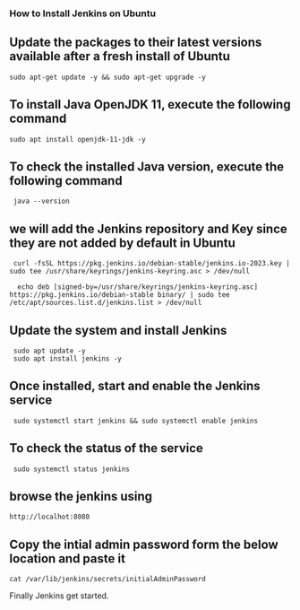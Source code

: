 ### How to Install Jenkins on Ubuntu ##

## Update the packages to their latest versions available after a fresh install of Ubuntu ##
    sudo apt-get update -y && sudo apt-get upgrade -y 

## To install Java OpenJDK 11, execute the following command ##
    sudo apt install openjdk-11-jdk -y 

## To check the installed Java version, execute the following command ##
     java --version 

## we will add the Jenkins repository and Key since they are not added by default in Ubuntu ##
     curl -fsSL https://pkg.jenkins.io/debian-stable/jenkins.io-2023.key | sudo tee /usr/share/keyrings/jenkins-keyring.asc > /dev/null 

      echo deb [signed-by=/usr/share/keyrings/jenkins-keyring.asc] https://pkg.jenkins.io/debian-stable binary/ | sudo tee /etc/apt/sources.list.d/jenkins.list > /dev/null 

  ## Update the system and install Jenkins ##
     sudo apt update -y 
     sudo apt install jenkins -y 


 ## Once installed, start and enable the Jenkins service ##
     sudo systemctl start jenkins && sudo systemctl enable jenkins 

 ## To check the status of the service ##
     sudo systemctl status jenkins 
 
## browse the jenkins using 
    http://localhot:8080 

## Copy the intial admin password form the below location and paste it ##
    cat /var/lib/jenkins/secrets/initialAdminPassword 

 Finally Jenkins get started.

 
 

